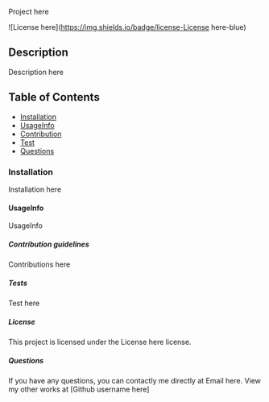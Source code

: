 Project here

![License here](https://img.shields.io/badge/license-License here-blue)

## Description
Description here
 ## Table of Contents

 * [Installation](##Installation)
 * [UsageInfo](##UsageInfo)
 * [Contribution](##Contribution)
 * [Test](##Tests)
 * [Questions](##Questions)

### Installation
Installation here
#### UsageInfo
UsageInfo
##### Contribution guidelines
Contributions here
##### Tests
Test here
##### License
This project is licensed under the License here license.
##### Questions
If you have any questions, you can contactly me directly at Email here. View my other works at [Github username here]